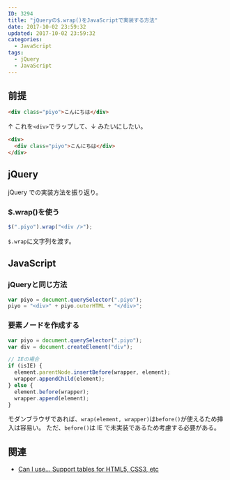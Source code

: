 ```yaml
---
ID: 3294
title: "jQueryの$.wrap()をJavaScriptで実装する方法"
date: 2017-10-02 23:59:32
updated: 2017-10-02 23:59:32
categories:
  - JavaScript
tags:
  - jQuery
  - JavaScript
---
```


## 前提

```html
<div class="piyo">こんにちは</div>
```

↑ これを`<div>`でラップして、↓ みたいにしたい。

```html
<div>
  <div class="piyo">こんにちは</div>
</div>
```

<!--more-->

## jQuery

jQuery での実装方法を振り返り。

### \$.wrap()を使う

```js
$(".piyo").wrap("<div />");
```

`$.wrap`に文字列を渡す。

## JavaScript

### jQueryと同じ方法

```js
var piyo = document.querySelector(".piyo");
piyo = "<div>" + piyo.outerHTML + "</div>";
```

### 要素ノードを作成する

```js
var piyo = document.querySelector(".piyo");
var div = document.createElement("div");

// IEの場合
if (isIE) {
  element.parentNode.insertBefore(wrapper, element);
  wrapper.appendChild(element);
} else {
  element.before(wrapper);
  wrapper.append(element);
}
```

モダンブラウザであれば、`wrap(element, wrapper)`は`before()`が使えるため挿入は容易い。
ただ、`before()`は IE で未実装であるため考慮する必要がある。


## 関連

- [Can I use… Support tables for HTML5, CSS3, etc](http://caniuse.com/#feat=dom-manip-convenience)
